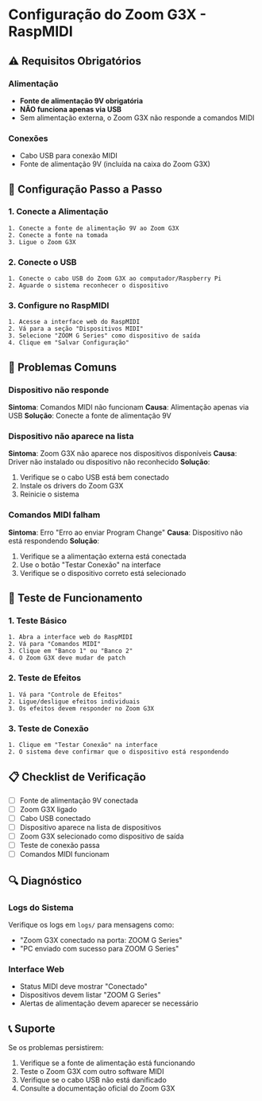 # Configuração do Zoom G3X - RaspMIDI

## ⚠️ Requisitos Obrigatórios

### Alimentação
- **Fonte de alimentação 9V obrigatória**
- **NÃO funciona apenas via USB**
- Sem alimentação externa, o Zoom G3X não responde a comandos MIDI

### Conexões
- Cabo USB para conexão MIDI
- Fonte de alimentação 9V (incluída na caixa do Zoom G3X)

## 🔧 Configuração Passo a Passo

### 1. Conecte a Alimentação
```
1. Conecte a fonte de alimentação 9V ao Zoom G3X
2. Conecte a fonte na tomada
3. Ligue o Zoom G3X
```

### 2. Conecte o USB
```
1. Conecte o cabo USB do Zoom G3X ao computador/Raspberry Pi
2. Aguarde o sistema reconhecer o dispositivo
```

### 3. Configure no RaspMIDI
```
1. Acesse a interface web do RaspMIDI
2. Vá para a seção "Dispositivos MIDI"
3. Selecione "ZOOM G Series" como dispositivo de saída
4. Clique em "Salvar Configuração"
```

## 🚨 Problemas Comuns

### Dispositivo não responde
**Sintoma**: Comandos MIDI não funcionam
**Causa**: Alimentação apenas via USB
**Solução**: Conecte a fonte de alimentação 9V

### Dispositivo não aparece na lista
**Sintoma**: Zoom G3X não aparece nos dispositivos disponíveis
**Causa**: Driver não instalado ou dispositivo não reconhecido
**Solução**: 
1. Verifique se o cabo USB está bem conectado
2. Instale os drivers do Zoom G3X
3. Reinicie o sistema

### Comandos MIDI falham
**Sintoma**: Erro "Erro ao enviar Program Change"
**Causa**: Dispositivo não está respondendo
**Solução**:
1. Verifique se a alimentação externa está conectada
2. Use o botão "Testar Conexão" na interface
3. Verifique se o dispositivo correto está selecionado

## 🧪 Teste de Funcionamento

### 1. Teste Básico
```
1. Abra a interface web do RaspMIDI
2. Vá para "Comandos MIDI"
3. Clique em "Banco 1" ou "Banco 2"
4. O Zoom G3X deve mudar de patch
```

### 2. Teste de Efeitos
```
1. Vá para "Controle de Efeitos"
2. Ligue/desligue efeitos individuais
3. Os efeitos devem responder no Zoom G3X
```

### 3. Teste de Conexão
```
1. Clique em "Testar Conexão" na interface
2. O sistema deve confirmar que o dispositivo está respondendo
```

## 📋 Checklist de Verificação

- [ ] Fonte de alimentação 9V conectada
- [ ] Zoom G3X ligado
- [ ] Cabo USB conectado
- [ ] Dispositivo aparece na lista de dispositivos
- [ ] Zoom G3X selecionado como dispositivo de saída
- [ ] Teste de conexão passa
- [ ] Comandos MIDI funcionam

## 🔍 Diagnóstico

### Logs do Sistema
Verifique os logs em `logs/` para mensagens como:
- "Zoom G3X conectado na porta: ZOOM G Series"
- "PC enviado com sucesso para ZOOM G Series"

### Interface Web
- Status MIDI deve mostrar "Conectado"
- Dispositivos devem listar "ZOOM G Series"
- Alertas de alimentação devem aparecer se necessário

## 📞 Suporte

Se os problemas persistirem:
1. Verifique se a fonte de alimentação está funcionando
2. Teste o Zoom G3X com outro software MIDI
3. Verifique se o cabo USB não está danificado
4. Consulte a documentação oficial do Zoom G3X 
